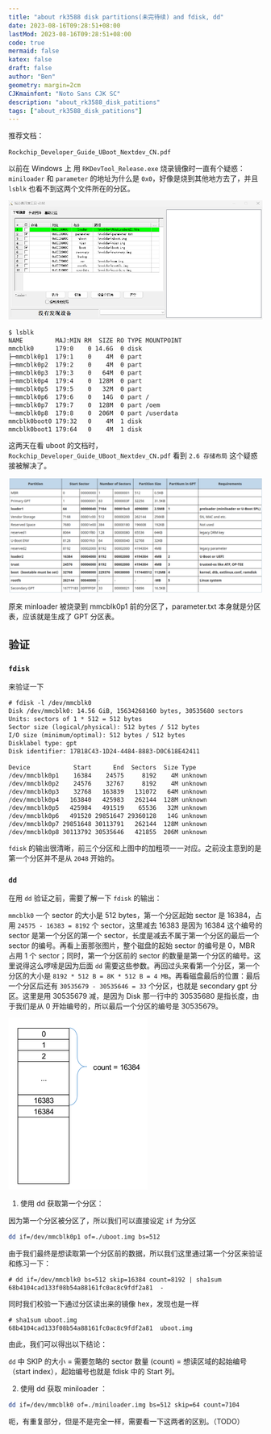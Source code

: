 ```yaml
---
title: "about rk3588 disk partitions(未完待续) and fdisk, dd"
date: 2023-08-16T09:28:51+08:00
lastMod: 2023-08-16T09:28:51+08:00
code: true
mermaid: false
katex: false
draft: false
author: "Ben"
geometry: margin=2cm
CJKmainfont: "Noto Sans CJK SC"
description: "about_rk3588_disk_patitions"
tags: ["about_rk3588_disk_patitions"]
---
```



推荐文档：

`Rockchip_Developer_Guide_UBoot_Nextdev_CN.pdf`

以前在 Windows 上 用 `RKDevTool_Release.exe` 烧录镜像时一直有个疑惑： `miniloader` 和 `parameter` 的地址为什么是 `0x0`，好像是烧到其他地方去了，并且 `lsblk` 也看不到这两个文件所在的分区。

![rk_burn_window](./figures/rk_burn_window.png)


```console
$ lsblk
NAME         MAJ:MIN RM  SIZE RO TYPE MOUNTPOINT
mmcblk0      179:0    0 14.6G  0 disk
├─mmcblk0p1  179:1    0    4M  0 part
├─mmcblk0p2  179:2    0    4M  0 part
├─mmcblk0p3  179:3    0   64M  0 part
├─mmcblk0p4  179:4    0  128M  0 part
├─mmcblk0p5  179:5    0   32M  0 part
├─mmcblk0p6  179:6    0   14G  0 part /
├─mmcblk0p7  179:7    0  128M  0 part /oem
└─mmcblk0p8  179:8    0  206M  0 part /userdata
mmcblk0boot0 179:32   0    4M  1 disk
mmcblk0boot1 179:64   0    4M  1 disk
```


这两天在看 uboot 的文档时，`Rockchip_Developer_Guide_UBoot_Nextdev_CN.pdf` 看到 `2.6 存储布局` 这个疑惑接被解决了。

![[partition_tables](https://opensource.rock-chips.com/wiki_Partitions)](./figures/partition_tables.png)

原来 minloader 被烧录到 mmcblk0p1 前的分区了，parameter.txt 本身就是分区表，应该就是生成了 GPT 分区表。

## 验证

### `fdisk`

来验证一下

```console
# fdisk -l /dev/mmcblk0
Disk /dev/mmcblk0: 14.56 GiB, 15634268160 bytes, 30535680 sectors
Units: sectors of 1 * 512 = 512 bytes
Sector size (logical/physical): 512 bytes / 512 bytes
I/O size (minimum/optimal): 512 bytes / 512 bytes
Disklabel type: gpt
Disk identifier: 17B18C43-1D24-4484-8883-D0C618E42411

Device            Start      End  Sectors  Size Type
/dev/mmcblk0p1    16384    24575     8192    4M unknown
/dev/mmcblk0p2    24576    32767     8192    4M unknown
/dev/mmcblk0p3    32768   163839   131072   64M unknown
/dev/mmcblk0p4   163840   425983   262144  128M unknown
/dev/mmcblk0p5   425984   491519    65536   32M unknown
/dev/mmcblk0p6   491520 29851647 29360128   14G unknown
/dev/mmcblk0p7 29851648 30113791   262144  128M unknown
/dev/mmcblk0p8 30113792 30535646   421855  206M unknown
```

`fdisk` 的输出很清晰，前三个分区和上图中的加粗项一一对应。之前没主意到的是第一个分区并不是从 `2048` 开始的。

### `dd`

在用 `dd` 验证之前，需要了解一下 `fdisk` 的输出：

`mmcblk0` 一个 sector 的大小是 512 bytes，第一个分区起始 sector 是 16384，占用 `24575 - 16383 = 8192` 个 sector，这里减去 16383 是因为 16384 这个编号的 sector 是第一个分区的第一个 sector，长度是减去不属于第一个分区的最后一个 sector 的编号。再看上面那张图片，整个磁盘的起始 sector 的编号是 0，MBR 占用 1 个 sector；同时，第一个分区前的 sector 的数量是第一个分区的编号。这里说得这么啰嗦是因为后面 `dd` 需要这些参数。再回过头来看第一个分区，第一个分区的大小是 `8192 * 512 B = 8K * 512 B = 4 MB`。再看磁盘最后的位置：最后一个分区后还有 `30535679 - 30535646 = 33` 个分区，也就是 secondary gpt 分区。这里是用 30535679 减，是因为 Disk 那一行中的 30535680 是指长度，由于我们是从 0 开始编号的，所以最后一个分区的编号是 30535679。

![disk_and_part](./figures/disk_and_part.png)


1. 使用 dd 获取第一个分区：

因为第一个分区被分区了，所以我们可以直接设定 `if` 为分区

```sh
dd if=/dev/mmcblk0p1 of=./uboot.img bs=512
```

由于我们最终是想读取第一个分区前的数据，所以我们这里通过第一个分区来验证和练习一下：

```console
# dd if=/dev/mmcblk0 bs=512 skip=16384 count=8192 | sha1sum
68b4104cad133f08b54a88161fc0ac8c9fdf2a81  -
```

同时我们校验一下通过分区读出来的镜像 hex，发现也是一样

```console
# sha1sum uboot.img
68b4104cad133f08b54a88161fc0ac8c9fdf2a81  uboot.img
```

由此，我们可以得出以下结论：

`dd` 中 SKIP 的大小 = 需要忽略的 sector 数量 (count) = 想读区域的起始编号（start index），起始编号也就是 fdisk 中的 Start 列。

2. 使用 dd 获取 miniloader ：

```sh
dd if=/dev/mmcblk0 of=./miniloader.img bs=512 skip=64 count=7104
```

呃，有重复部分，但是不是完全一样，需要看一下这两者的区别。（TODO）









